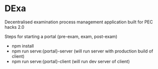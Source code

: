 # DExa
Decentralised examination process management application built for PEC hacks 2.0

Steps for starting a portal (pre-exam, exam, post-exam)

- npm install
- npm run serve:{portal}-server (will run server with production build of client)
- npm run serve:{portal}-client (will run dev server of client)
